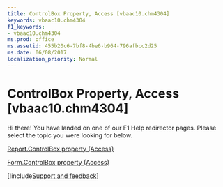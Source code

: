 ```yaml
---
title: ControlBox Property, Access [vbaac10.chm4304]
keywords: vbaac10.chm4304
f1_keywords:
- vbaac10.chm4304
ms.prod: office
ms.assetid: 455b20c6-7bf8-4be6-b964-796afbcc2d25
ms.date: 06/08/2017
localization_priority: Normal
---
```



# ControlBox Property, Access [vbaac10.chm4304]

Hi there! You have landed on one of our F1 Help redirector pages. Please select the topic you were looking for below.

[Report.ControlBox property (Access)](http://msdn.microsoft.com/library/440dd25d-4792-2a92-beac-21dbcf478b62%28Office.15%29.aspx)

[Form.ControlBox property (Access)](http://msdn.microsoft.com/library/c4d9976c-631d-ae99-0c5d-e7008bbdadf9%28Office.15%29.aspx)

[!include[Support and feedback](~/includes/feedback-boilerplate.md)]